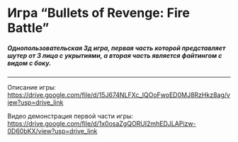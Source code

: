 # Игра “Bullets of Revenge: Fire Battle”  
##### Однопользовательская 3д игра, первая часть которой представляет шутер от 3 лица с укрытиями, а вторая часть является файтингом с видом с боку. 
 ---
 Описание игры:
 https://drive.google.com/file/d/15J674NLFXc_IQOoFwoED0MJ8RzHkz8ag/view?usp=drive_link  

 Видео демонстрация первой части игры:
https://drive.google.com/file/d/1x0osaZgQORUI2mhEDJLAPizw-0D60bKX/view?usp=drive_link
